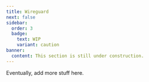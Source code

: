 ```yaml
---
title: Wireguard
next: false
sidebar:
  order: 3
  badge:
    text: WIP
    variant: caution
banner:
  content: This section is still under construction. 
---
```

Eventually, add more stuff here. 
